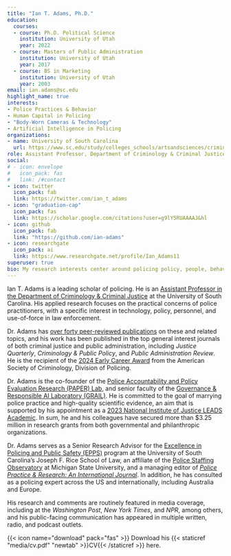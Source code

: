 ```yaml
---
title: "Ian T. Adams, Ph.D."
education:
  courses:
  - course: Ph.D. Political Science
    institution: University of Utah
    year: 2022
  - course: Masters of Public Administration
    institution: University of Utah
    year: 2017
  - course: BS in Marketing
    institution: University of Utah
    year: 2003
email: ian.adams@sc.edu
highlight_name: true
interests:
- Police Practices & Behavior
- Human Capital in Policing
- "Body-Worn Cameras & Technology"
- Artificial Intelligence in Policing
organizations:
- name: University of South Carolina
  url: https://www.sc.edu/study/colleges_schools/artsandsciences/criminology_and_criminal_justice/our_people/directory/adams_ian.php
role: Assistant Professor, Department of Criminology & Criminal Justice
social:
# - icon: envelope
#   icon_pack: fas
#   link: /#contact
- icon: twitter
  icon_pack: fab
  link: https://twitter.com/ian_t_adams
- icon: "graduation-cap"
  icon_pack: fas
  link: https://scholar.google.com/citations?user=g9lY5RUAAAAJ&hl
- icon: github
  icon_pack: fab
  link: "https://github.com/ian-adams"
- icon: researchgate
  icon_pack: ai
  link: https://www.researchgate.net/profile/Ian_Adams11
superuser: true
bio: My research interests center around policing policy, people, behavior, and technology.
---
```


Ian T. Adams is a leading scholar of policing. He is an [Assistant Professor in the Department of Criminology & Criminal Justice](https://www.sc.edu/study/colleges_schools/artsandsciences/criminology_and_criminal_justice/our_people/directory/adams_ian.php) at the University of South Carolina. His applied research focuses on the practical concerns of police practitioners, with a specific interest in technology, policy, personnel, and use-of-force in law enforcement. 

Dr. Adams has [over forty peer-reviewed publications](https://scholar.google.com/citations?user=g9lY5RUAAAAJ&hl=en) on these and related topics, and his work has been published in the top general interest journals of both criminal justice and public administration, including *Justice Quarterly*, *Criminology & Public Policy*, and *Public Administration Review*. He is the recipient of the [2024 Early Career Award](https://ascpolicing.org/awards/) from the American Society of Criminology, Division of Policing.

Dr. Adams is the co-founder of the [Police Accountability and Policy Evaluation Research (PAPER) Lab](https://paper-lab.org/), and senior faculty of the [Governance & Responsible AI Laboratory (GRAIL)](https://www.grail-lab.org/). He is committed to the goal of marrying police practice and high-quality scientific evidence, an aim that is supported by his appointment as a [2023 National Institute of Justice LEADS Academic](https://nij.ojp.gov/bio/ian-adams). In sum, he and his colleagues have secured more than $3.25 million in research grants from both governmental and philanthropic organizations. 

Dr. Adams serves as a Senior Research Advisor for the [Excellence in Policing and Public Safety (EPPS)](https://sc.edu/study/colleges_schools/law/centers/epps/epps_team.php) program at the University of South Carolina’s Joseph F. Rice School of Law, an affiliate of the [Police Staffing Observatory](https://cj.msu.edu/research-excellence/pso/pso-team.html) at Michigan State University, and a managing editor of [*Police Practice & Research: An International Journal*](https://www.tandfonline.com/action/journalInformation?show=editorialBoard&journalCode=gppr20). In addition, he has consulted as a policing expert across the US and internationally, including Australia and Europe.

His research and comments are routinely featured in media coverage, including at the *Washington Post*, *New York Times*, and *NPR*, among others, and his public-facing communication has appeared in multiple written, radio, and podcast outlets. 

{{< icon name="download" pack="fas" >}} Download his {{< staticref "media/cv.pdf" "newtab" >}}CV{{< /staticref >}} here.
